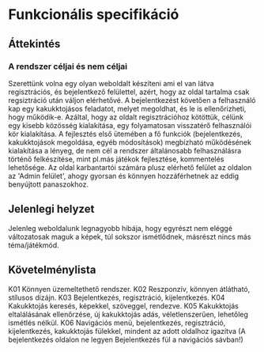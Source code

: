 # Funkcionális specifikáció

## Áttekintés

### A rendszer céljai és nem céljai

Szerettünk volna egy olyan weboldalt készíteni ami el van látva regisztrációs, és bejelentkező felülettel, azért, hogy az oldal tartalma csak regsiztráció után váljon elérhetővé. 
A bejelentkezést követően a felhasználó kap egy kakukktojásos feladatot, melyet megoldhat, és le is ellenőrizheti, hogy működik-e. Azáltal, hogy az oldalt regisztrációhoz kötöttük, célünk egy kisebb közösség kialakítása, egy folyamatosan visszatérő felhasználói kör kialakítása.
A fejlesztés első ütemében a fő funkciók (bejelentkezés, kakukktojások megoldása, egyéb módosítások) megbízható működésének kialakítása a lényeg, de nem cél a rendszer általánosabb felhasználásra történő felkészítése, mint pl.más játékok fejlesztése, kommentelés lehetősége.
Az oldal karbantartói számára plusz elérhető felület az oldalon az 'Admin felület', ahogy gyorsan és könnyen hozzáférhetnek az eddig benyújtott panaszokhoz. 

## Jelenlegi helyzet

Jelenleg weboldalunk legnagyobb hibája, hogy egyrészt nem eléggé változatosak maguk a képek, túl sokszor ismétlődnek, másrészt nincs más téma/játékmód.


## Követelménylista

K01 Könnyen üzemeltethető rendszer.
K02 Reszponzív, könnyen átlátható, stílusos dizájn.
K03 Bejelentkezés, regisztráció, kijelentkezés.
K04 Kakukktojás keresés, képekkel, szöveggel, rendezve.
K05 Kakukktojás eltalálásának ellenőrzése, új kakukktojás adás, véletlenszerűen, lehetőleg ismétlés nélkül.
K06 Navigációs menü, bejelentkezés, regisztráció, kijelentkezés, kakukktojás fülekkel, mindent az adott oldalhoz igazítva (A bejelentkezés oldalon ne legyen Bejelentkezés fül a navigációs sávban!)
